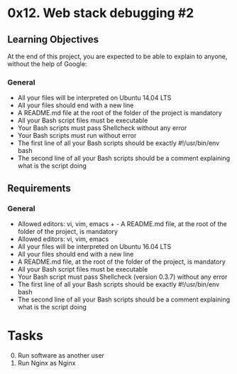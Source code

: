 # **0x12. Web stack debugging #2**

## **Learning Objectives**
At the end of this project, you are expected to be able to explain to anyone, without the help of Google:

### **General**
+ All your files will be interpreted on Ubuntu 14.04 LTS
+ All your files should end with a new line
+ A README.md file at the root of the folder of the project is mandatory
+ All your Bash script files must be executable
+ Your Bash scripts must pass Shellcheck without any error
+ Your Bash scripts must run without error
+ The first line of all your Bash scripts should be exactly #!/usr/bin/env bash
+ The second line of all your Bash scripts should be a comment explaining what is the script doing

## **Requirements**

### **General**
+ Allowed editors: vi, vim, emacs                                                                                       + - A README.md file, at the root of the folder of the project, is mandatory
+ Allowed editors: vi, vim, emacs
+ All your files will be interpreted on Ubuntu 16.04 LTS
+ All your files should end with a new line
+ A README.md file, at the root of the folder of the project, is mandatory
+ All your Bash script files must be executable
+ Your Bash script must pass Shellcheck (version 0.3.7) without any error
+ The first line of all your Bash scripts should be exactly #!/usr/bin/env bash
+ The second line of all your Bash scripts should be a comment explaining what is the script doing

# **Tasks**

0. Run software as another user
1. Run Nginx as Nginx
